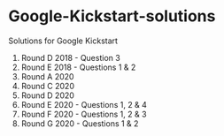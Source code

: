 # Google-Kickstart-solutions

Solutions for Google Kickstart

1. Round D 2018 - Question 3
2. Round E 2018 - Questions 1 & 2
3. Round A 2020
4. Round C 2020
5. Round D 2020
6. Round E 2020 - Questions 1, 2 & 4
7. Round F 2020 - Questions 1, 2 & 3
8. Round G 2020 - Questions 1 & 2
